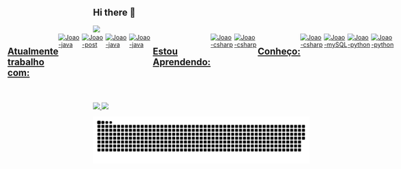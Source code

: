 ## Hi there 👋
<div align="rigth">
  <a href="https://github.com/jprezer">  
  <img height="180em" src="https://github-readme-stats.vercel.app/api/top-langs/?username=jprezer&layout=compact&langs_count=7&theme=dark"/>
</div>
<div style="display: flex; justify-content: center;"><br>
  
## Atualmente trabalho com:
  <img align="center" alt="Joao-java" height="50" width="55" src="https://cdn.jsdelivr.net/gh/devicons/devicon@latest/icons/java/java-original-wordmark.svg" />    
  <img align="center" alt="Joao-post" height="50" width="55" src="https://cdn.jsdelivr.net/gh/devicons/devicon@latest/icons/postgresql/postgresql-original.svg" />
  <img align="center" alt="Joao-java" height="50" width="55" src="https://cdn.jsdelivr.net/gh/devicons/devicon@latest/icons/androidstudio/androidstudio-original.svg" />
  <img align="center" alt="Joao-java" height="50" width="55" src="https://cdn.jsdelivr.net/gh/devicons/devicon@latest/icons/git/git-original.svg" />

  ## Estou Aprendendo:
   <img align="center" alt="Joao-csharp" height="50" width="55" src="https://cdn.jsdelivr.net/gh/devicons/devicon@latest/icons/flutter/flutter-original.svg" />
   <img align="center" alt="Joao-csharp" height="50" width="55" src="https://cdn.jsdelivr.net/gh/devicons/devicon@latest/icons/dart/dart-original-wordmark.svg" />
  
## Conheço:
          
  <img align="center" alt="Joao-csharp" height="50" width="55" src="https://cdn.jsdelivr.net/gh/devicons/devicon@latest/icons/csharp/csharp-original.svg" />         
  <img align="center" alt="Joao-mySQL" height="50" width="55" src="https://cdn.jsdelivr.net/gh/devicons/devicon/icons/mysql/mysql-original.svg" />
  <img align="center" alt="Joao-python" height="50" width="55" src="https://cdn.jsdelivr.net/gh/devicons/devicon@latest/icons/python/python-original.svg" />
  <img align="center" alt="Joao-python" height="50" width="55" src="https://cdn.jsdelivr.net/gh/devicons/devicon@latest/icons/sqlite/sqlite-original.svg" />
          
          
</div>  
  
  #

<div>
      <a href="https://www.linkedin.com/in/jpvz" target="_blank">
        <img src="https://img.shields.io/badge/LinkedIn-0077B5?style=for-the-badge&logo=linkedin&logoColor=white" target="_blank">
      </a>  
      <a href="https://instagram.com/jp.vz1" target="_blank">
          <img src="https://img.shields.io/badge/Instagram-E4405F?style=for-the-badge&logo=instagram&logoColor=white" target="_blank">
      </a>
	
![Snake animation](https://github.com/JulianodeSouza/JulianodeSouza/blob/output/github-contribution-grid-snake.svg)	
    
</div>


